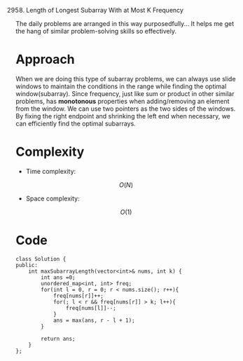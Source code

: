 2958. Length of Longest Subarray With at Most K Frequency

The daily problems are arranged in this way purposedfully... It helps me get the hang of similar problem-solving skills so effectively.

# Approach
<!-- Describe your approach to solving the problem. -->
When we are doing this type of subarray problems, we can always use slide windows to maintain the conditions in the range while finding the optimal window(subarray). Since frequency, just like sum or product in other similar problems, has **monotonous** properties when adding/removing an element from the window. We can use two pointers as the two sides of the windows. By fixing the right endpoint and shrinking the left end when necessary, we can efficiently find the optimal subarrays. 

# Complexity
- Time complexity:
<!-- Add your time complexity here, e.g. $$O(n)$$ -->
$$O(N)$$
- Space complexity:
<!-- Add your space complexity here, e.g. $$O(n)$$ -->
$$O(1)$$
# Code
```
class Solution {
public:
    int maxSubarrayLength(vector<int>& nums, int k) {
        int ans =0;
        unordered_map<int, int> freq;
        for(int l = 0, r = 0; r < nums.size(); r++){
            freq[nums[r]]++;
            for(; l < r && freq[nums[r]] > k; l++){
                freq[nums[l]]--;
            }
            ans = max(ans, r - l + 1);
        }
        
        return ans;
    }
};
```